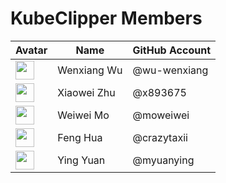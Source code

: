 # KubeClipper Members

Avatar | Name | GitHub Account
---|---|---
<img width="30px" src="https://avatars.githubusercontent.com/u/2706151?s=400&v=4"> | Wenxiang Wu | @wu-wenxiang
<img width="30px" src="https://avatars.githubusercontent.com/u/19906097?s=400&v=4"> | Xiaowei Zhu | @x893675
<img width="30px" src="https://avatars.githubusercontent.com/u/40727882?s=400&v=4"> | Weiwei Mo | @moweiwei
<img width="30px" src="https://avatars.githubusercontent.com/u/11533954?s=400&v=4"> | Feng Hua | @crazytaxii
<img width="30px" src="https://avatars.githubusercontent.com/u/103559233?s=400&v=4"> | Ying Yuan | @myuanying
